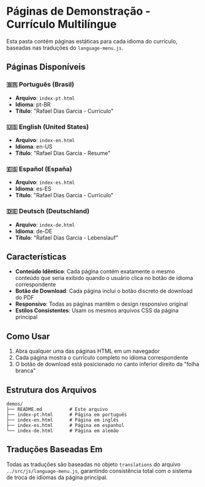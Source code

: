 # Páginas de Demonstração - Currículo Multilíngue

Esta pasta contém páginas estáticas para cada idioma do currículo, baseadas nas traduções do `language-menu.js`.

## Páginas Disponíveis

### 🇧🇷 Português (Brasil)
- **Arquivo**: `index-pt.html`
- **Idioma**: pt-BR
- **Título**: "Rafael Dias Garcia - Curriculo"

### 🇺🇸 English (United States)
- **Arquivo**: `index-en.html`
- **Idioma**: en-US
- **Título**: "Rafael Dias Garcia - Resume"

### 🇪🇸 Español (España)
- **Arquivo**: `index-es.html`
- **Idioma**: es-ES
- **Título**: "Rafael Dias Garcia - Currículo"

### 🇩🇪 Deutsch (Deutschland)
- **Arquivo**: `index-de.html`
- **Idioma**: de-DE
- **Título**: "Rafael Dias Garcia - Lebenslauf"

## Características

- **Conteúdo Idêntico**: Cada página contém exatamente o mesmo conteúdo que seria exibido quando o usuário clica no botão de idioma correspondente
- **Botão de Download**: Cada página inclui o botão discreto de download do PDF
- **Responsivo**: Todas as páginas mantêm o design responsivo original
- **Estilos Consistentes**: Usam os mesmos arquivos CSS da página principal

## Como Usar

1. Abra qualquer uma das páginas HTML em um navegador
2. Cada página mostra o currículo completo no idioma correspondente
3. O botão de download está posicionado no canto inferior direito da "folha branca"

## Estrutura dos Arquivos

```
demos/
├── README.md          # Este arquivo
├── index-pt.html      # Página em português
├── index-en.html      # Página em inglês
├── index-es.html      # Página em espanhol
└── index-de.html      # Página em alemão
```

## Traduções Baseadas Em

Todas as traduções são baseadas no objeto `translations` do arquivo `../src/js/language-menu.js`, garantindo consistência total com o sistema de troca de idiomas da página principal.
